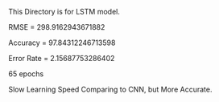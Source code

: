 This Directory is for LSTM model.

RMSE = 298.9162943671882

Accuracy = 97.84312246713598

Error Rate = 2.15687753286402

65 epochs

Slow Learning Speed Comparing to CNN, but More Accurate.
